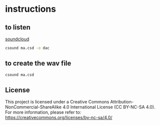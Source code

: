 # instructions

## to listen

[soundcloud](https://soundcloud.com/gianantonio-patella/ma1?si=b049b3374d0f435cba8d679b2a5e7041&utm_source=clipboard&utm_medium=text&utm_campaign=social_sharing)

```bash
csound ma.csd -o dac
```

## to create the wav file

```bash
csound ma.csd
```

## License

This project is licensed under a Creative Commons Attribution-NonCommercial-ShareAlike 4.0 International License (CC BY-NC-SA 4.0). For more information, please refer to: <https://creativecommons.org/licenses/by-nc-sa/4.0/>

